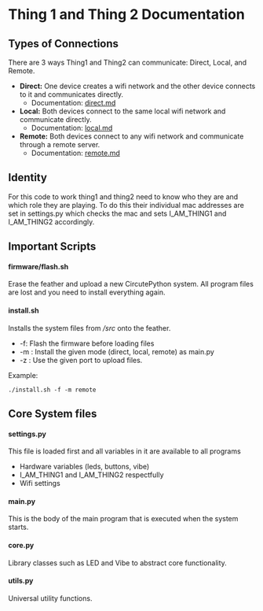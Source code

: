 # Thing 1 and Thing 2 Documentation

## Types of Connections

There are 3 ways Thing1 and Thing2 can communicate:  Direct, Local, and Remote.

* **Direct:** One device creates a wifi network and the other device connects to it and communicates directly.
  * Documentation: [direct.md](direct.md)
* **Local:**  Both devices connect to the same local wifi network and communicate directly.
  * Documentation: [local.md](local.md)
* **Remote:** Both devices connect to any wifi network and communicate through a remote server.
  * Documentation: [remote.md](remote.md)


## Identity
For this code to work thing1 and thing2 need to know who they are and which role they are playing.  To do this their individual mac addresses are set in settings.py which checks the mac and sets I_AM_THING1 and I_AM_THING2 accordingly.

## Important Scripts

#### firmware/flash.sh

Erase the feather and upload a new CircutePython system.  All program files are lost and you need to install everything again.

#### install.sh

Installs the system files from */src* onto the feather.
* -f: Flash the firmware before loading files
* -m <mode>: Install the given mode (direct, local, remote) as main.py
* -z <port>:  Use the given port to upload files.

Example:
```
./install.sh -f -m remote
```

## Core System files

#### settings.py

This file is loaded first and all variables in it are available to all programs

* Hardware variables (leds, buttons, vibe)
* I_AM_THING1 and I_AM_THING2 respectfully
* Wifi settings

#### main.py

This is the body of the main program that is executed when the system starts.

#### core.py

Library classes such as LED and Vibe to abstract core functionality.

#### utils.py

Universal utility functions.
